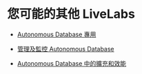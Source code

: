 # 您可能的其他 LiveLabs

*   [Autonomous Database 專用](https://apexapps.oracle.com/pls/apex/dbpm/r/livelabs/view-workshop?wid=677)
    
*   [管理及監控 Autonomous Database](https://apexapps.oracle.com/pls/apex/dbpm/r/livelabs/view-workshop?wid=553)
    
*   [Autonomous Database 中的擴充和效能](https://apexapps.oracle.com/pls/apex/dbpm/r/livelabs/view-workshop?wid=608)